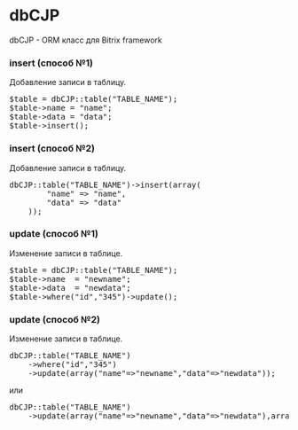 dbCJP
=====

dbCJP - ORM класс для Bitrix framework

### insert (способ №1) ######
Добавление записи в таблицу.
<pre>
$table = dbCJP::table("TABLE_NAME");
$table->name = "name";
$table->data = "data";
$table->insert();
</pre>

### insert (способ №2) ######
Добавление записи в таблицу.
<pre>
dbCJP::table("TABLE_NAME")->insert(array(
        "name" => "name",
        "data" => "data"
    ));
</pre>

### update (способ №1) ######
Изменение записи в таблице.
<pre>
$table = dbCJP::table("TABLE_NAME");
$table->name  = "newname";
$table->data  = "newdata";
$table->where("id","345")->update();
</pre>

### update (способ №2) ######
Изменение записи в таблице.
<pre>
dbCJP::table("TABLE_NAME")
    ->where("id","345")
    ->update(array("name"=>"newname","data"=>"newdata"));
</pre>

или

<pre>
dbCJP::table("TABLE_NAME")
    ->update(array("name"=>"newname","data"=>"newdata"),array("id"=>"345"));
</pre>

